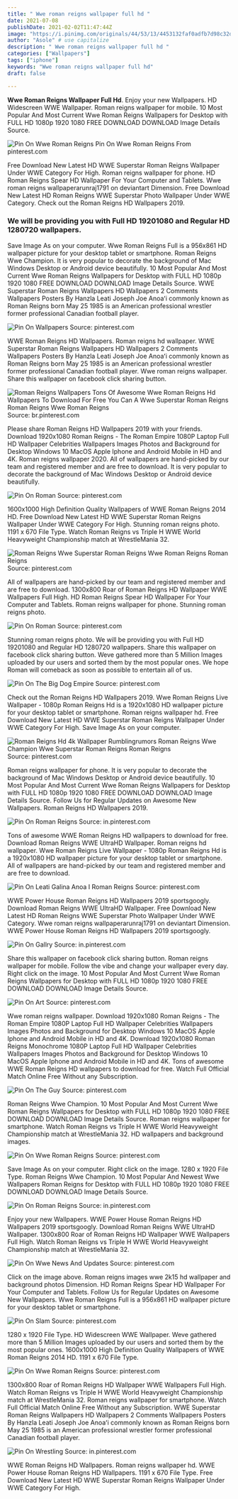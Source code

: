 ```yaml
---
title: " Wwe roman reigns wallpaper full hd "
date: 2021-07-08
publishDate: 2021-02-02T11:47:44Z
image: "https://i.pinimg.com/originals/44/53/13/4453132faf0adfb7d98c32d81a6f763a.png"
author: "Asole" # use capitalize
description: " Wwe roman reigns wallpaper full hd "
categories: ["Wallpapers"]
tags: ["iphone"]
keywords: "Wwe roman reigns wallpaper full hd"
draft: false

---
```



**Wwe Roman Reigns Wallpaper Full Hd**. Enjoy your new Wallpapers. HD Widescreen WWE Wallpaper. Roman reigns wallpaper for mobile. 10 Most Popular And Most Current Wwe Roman Reigns Wallpapers for Desktop with FULL HD 1080p 1920 1080 FREE DOWNLOAD DOWNLOAD Image Details Source.

![Pin On Wwe Roman Reigns](https://i.pinimg.com/474x/66/f1/df/66f1df05a4fecd21390fceab01bdf81b.jpg "Pin On Wwe Roman Reigns")
Pin On Wwe Roman Reigns From pinterest.com


Free Download New Latest HD WWE Superstar Roman Reigns Wallpaper Under WWE Category For High. Roman reigns wallpaper for phone. HD Roman Reigns Spear HD Wallpaper For Your Computer and Tablets. Wwe roman reigns wallpaperarunraj1791 on deviantart Dimension. Free Download New Latest HD Roman Reigns WWE Superstar Photo Wallpaper Under WWE Category. Check out the Roman Reigns HD Wallpapers 2019.

### We will be providing you with Full HD 19201080 and Regular HD 1280720 wallpapers.

Save Image As on your computer. Wwe Roman Reigns Full is a 956x861 HD wallpaper picture for your desktop tablet or smartphone. Roman Reigns Wwe Champion. It is very popular to decorate the background of Mac Windows Desktop or Android device beautifully. 10 Most Popular And Most Current Wwe Roman Reigns Wallpapers for Desktop with FULL HD 1080p 1920 1080 FREE DOWNLOAD DOWNLOAD Image Details Source. WWE Superstar Roman Reigns Wallpapers HD Wallpapers 2 Comments Wallpapers Posters By Hanzla Leati Joseph Joe Anoaʻi commonly known as Roman Reigns born May 25 1985 is an American professional wrestler former professional Canadian football player.


![Pin On Wallpapers](https://i.pinimg.com/originals/1d/ae/7c/1dae7c4d4d0bcc06269fae38963a8138.jpg "Pin On Wallpapers")
Source: pinterest.com

WWE Roman Reigns HD Wallpapers. Roman reigns hd wallpaper. WWE Superstar Roman Reigns Wallpapers HD Wallpapers 2 Comments Wallpapers Posters By Hanzla Leati Joseph Joe Anoaʻi commonly known as Roman Reigns born May 25 1985 is an American professional wrestler former professional Canadian football player. Wwe roman reigns wallpaper. Share this wallpaper on facebook click sharing button.

![Roman Reigns Wallpapers Tons Of Awesome Wwe Roman Reigns Hd Wallpapers To Download For Free You Can A Wwe Superstar Roman Reigns Roman Reigns Wwe Roman Reigns](https://i.pinimg.com/736x/a1/c0/e2/a1c0e2820d0413be416a97b6d9eae4cb.jpg "Roman Reigns Wallpapers Tons Of Awesome Wwe Roman Reigns Hd Wallpapers To Download For Free You Can A Wwe Superstar Roman Reigns Roman Reigns Wwe Roman Reigns")
Source: br.pinterest.com

Please share Roman Reigns HD Wallpapers 2019 with your friends. Download 1920x1080 Roman Reigns - The Roman Empire 1080P Laptop Full HD Wallpaper Celebrities Wallpapers Images Photos and Background for Desktop Windows 10 MacOS Apple Iphone and Android Mobile in HD and 4K. Roman reigns wallpaper 2020. All of wallpapers are hand-picked by our team and registered member and are free to download. It is very popular to decorate the background of Mac Windows Desktop or Android device beautifully.

![Pin On Roman](https://i.pinimg.com/originals/ca/ad/99/caad99e7edff1322c3e50f304f0a0cd7.jpg "Pin On Roman")
Source: pinterest.com

1600x1000 High Definition Quality Wallpapers of WWE Roman Reigns 2014 HD. Free Download New Latest HD WWE Superstar Roman Reigns Wallpaper Under WWE Category For High. Stunning roman reigns photo. 1191 x 670 File Type. Watch Roman Reigns vs Triple H WWE World Heavyweight Championship match at WrestleMania 32.

![Roman Reigns Wwe Superstar Roman Reigns Wwe Roman Reigns Roman Reigns](https://i.pinimg.com/originals/6e/97/6c/6e976c098c0d86181c8499fd783bbc60.jpg "Roman Reigns Wwe Superstar Roman Reigns Wwe Roman Reigns Roman Reigns")
Source: pinterest.com

All of wallpapers are hand-picked by our team and registered member and are free to download. 1300x800 Roar of Roman Reigns HD Wallpaper WWE Wallpapers Full High. HD Roman Reigns Spear HD Wallpaper For Your Computer and Tablets. Roman reigns wallpaper for phone. Stunning roman reigns photo.

![Pin On Roman](https://i.pinimg.com/originals/29/2b/e5/292be5903a06a7b0699c0fd2defd47c0.jpg "Pin On Roman")
Source: pinterest.com

Stunning roman reigns photo. We will be providing you with Full HD 19201080 and Regular HD 1280720 wallpapers. Share this wallpaper on facebook click sharing button. Weve gathered more than 5 Million Images uploaded by our users and sorted them by the most popular ones. We hope Roman will comeback as soon as possible to entertain all of us.

![Pin On The Big Dog Empire](https://i.pinimg.com/originals/51/d6/af/51d6afffa24d9efe7624a7286a79ca1a.jpg "Pin On The Big Dog Empire")
Source: pinterest.com

Check out the Roman Reigns HD Wallpapers 2019. Wwe Roman Reigns Live Wallpaper - 1080p Roman Reigns Hd is a 1920x1080 HD wallpaper picture for your desktop tablet or smartphone. Roman reigns wallpaper hd. Free Download New Latest HD WWE Superstar Roman Reigns Wallpaper Under WWE Category For High. Save Image As on your computer.

![Roman Reigns Hd 4k Wallpaper Rumblingrumors Roman Reigns Wwe Champion Wwe Superstar Roman Reigns Roman Reigns](https://i.pinimg.com/564x/02/43/71/024371a45c289ffca56582c28c931cf8.jpg "Roman Reigns Hd 4k Wallpaper Rumblingrumors Roman Reigns Wwe Champion Wwe Superstar Roman Reigns Roman Reigns")
Source: pinterest.com

Roman reigns wallpaper for phone. It is very popular to decorate the background of Mac Windows Desktop or Android device beautifully. 10 Most Popular And Most Current Wwe Roman Reigns Wallpapers for Desktop with FULL HD 1080p 1920 1080 FREE DOWNLOAD DOWNLOAD Image Details Source. Follow Us for Regular Updates on Awesome New Wallpapers. Roman Reigns HD Wallpapers 2019.

![Pin On Roman Reigns](https://i.pinimg.com/originals/72/67/43/726743d1457510b256f63fa780d4b5de.jpg "Pin On Roman Reigns")
Source: in.pinterest.com

Tons of awesome WWE Roman Reigns HD wallpapers to download for free. Download Roman Reigns WWE UltraHD Wallpaper. Roman reigns hd wallpaper. Wwe Roman Reigns Live Wallpaper - 1080p Roman Reigns Hd is a 1920x1080 HD wallpaper picture for your desktop tablet or smartphone. All of wallpapers are hand-picked by our team and registered member and are free to download.

![Pin On Leati Galina Anoa I Roman Reigns](https://i.pinimg.com/originals/91/5e/d2/915ed2f49c8ab07e4c1ae0ba59899051.jpg "Pin On Leati Galina Anoa I Roman Reigns")
Source: pinterest.com

WWE Power House Roman Reigns HD Wallpapers 2019 sportsgoogly. Download Roman Reigns WWE UltraHD Wallpaper. Free Download New Latest HD Roman Reigns WWE Superstar Photo Wallpaper Under WWE Category. Wwe roman reigns wallpaperarunraj1791 on deviantart Dimension. WWE Power House Roman Reigns HD Wallpapers 2019 sportsgoogly.

![Pin On Gallry](https://i.pinimg.com/474x/fd/d1/aa/fdd1aab2b03e80209d7f617cb184501d.jpg "Pin On Gallry")
Source: in.pinterest.com

Share this wallpaper on facebook click sharing button. Roman reigns wallpaper for mobile. Follow the vibe and change your wallpaper every day. Right click on the image. 10 Most Popular And Most Current Wwe Roman Reigns Wallpapers for Desktop with FULL HD 1080p 1920 1080 FREE DOWNLOAD DOWNLOAD Image Details Source.

![Pin On Art](https://i.pinimg.com/originals/03/46/30/034630f54ab341f5c3c3abe99d890b2c.jpg "Pin On Art")
Source: pinterest.com

Wwe roman reigns wallpaper. Download 1920x1080 Roman Reigns - The Roman Empire 1080P Laptop Full HD Wallpaper Celebrities Wallpapers Images Photos and Background for Desktop Windows 10 MacOS Apple Iphone and Android Mobile in HD and 4K. Download 1920x1080 Roman Reigns Monochrome 1080P Laptop Full HD Wallpaper Celebrities Wallpapers Images Photos and Background for Desktop Windows 10 MacOS Apple Iphone and Android Mobile in HD and 4K. Tons of awesome WWE Roman Reigns HD wallpapers to download for free. Watch Full Official Match Online Free Without any Subscription.

![Pin On The Guy](https://i.pinimg.com/564x/5e/02/0b/5e020b263567152673eea27d54165586.jpg "Pin On The Guy")
Source: pinterest.com

Roman Reigns Wwe Champion. 10 Most Popular And Most Current Wwe Roman Reigns Wallpapers for Desktop with FULL HD 1080p 1920 1080 FREE DOWNLOAD DOWNLOAD Image Details Source. Roman reigns wallpaper for smartphone. Watch Roman Reigns vs Triple H WWE World Heavyweight Championship match at WrestleMania 32. HD wallpapers and background images.

![Pin On Wwe Roman Reigns](https://i.pinimg.com/474x/66/f1/df/66f1df05a4fecd21390fceab01bdf81b.jpg "Pin On Wwe Roman Reigns")
Source: pinterest.com

Save Image As on your computer. Right click on the image. 1280 x 1920 File Type. Roman Reigns Wwe Champion. 10 Most Popular And Newest Wwe Wallpapers Roman Reigns for Desktop with FULL HD 1080p 1920 1080 FREE DOWNLOAD DOWNLOAD Image Details Source.

![Pin On Roman Reigns](https://i.pinimg.com/originals/72/cf/68/72cf681a54121f9ff3ea18c3f4709cf3.jpg "Pin On Roman Reigns")
Source: in.pinterest.com

Enjoy your new Wallpapers. WWE Power House Roman Reigns HD Wallpapers 2019 sportsgoogly. Download Roman Reigns WWE UltraHD Wallpaper. 1300x800 Roar of Roman Reigns HD Wallpaper WWE Wallpapers Full High. Watch Roman Reigns vs Triple H WWE World Heavyweight Championship match at WrestleMania 32.

![Pin On Wwe News And Updates](https://i.pinimg.com/originals/aa/fc/2e/aafc2efe76841e5e23a21812ca1fe6d1.jpg "Pin On Wwe News And Updates")
Source: pinterest.com

Click on the image above. Roman reigns images wwe 2k15 hd wallpaper and background photos Dimension. HD Roman Reigns Spear HD Wallpaper For Your Computer and Tablets. Follow Us for Regular Updates on Awesome New Wallpapers. Wwe Roman Reigns Full is a 956x861 HD wallpaper picture for your desktop tablet or smartphone.

![Pin On Slam](https://i.pinimg.com/originals/2e/9c/80/2e9c804229071531814ec19cea382d80.jpg "Pin On Slam")
Source: pinterest.com

1280 x 1920 File Type. HD Widescreen WWE Wallpaper. Weve gathered more than 5 Million Images uploaded by our users and sorted them by the most popular ones. 1600x1000 High Definition Quality Wallpapers of WWE Roman Reigns 2014 HD. 1191 x 670 File Type.

![Pin On Wwe Roman Reigns](https://i.pinimg.com/originals/03/94/f8/0394f894acf60bb201ffa38c0a143f93.jpg "Pin On Wwe Roman Reigns")
Source: pinterest.com

1300x800 Roar of Roman Reigns HD Wallpaper WWE Wallpapers Full High. Watch Roman Reigns vs Triple H WWE World Heavyweight Championship match at WrestleMania 32. Roman reigns wallpaper for smartphone. Watch Full Official Match Online Free Without any Subscription. WWE Superstar Roman Reigns Wallpapers HD Wallpapers 2 Comments Wallpapers Posters By Hanzla Leati Joseph Joe Anoaʻi commonly known as Roman Reigns born May 25 1985 is an American professional wrestler former professional Canadian football player.

![Pin On Wrestling](https://i.pinimg.com/originals/44/53/13/4453132faf0adfb7d98c32d81a6f763a.png "Pin On Wrestling")
Source: in.pinterest.com

WWE Roman Reigns HD Wallpapers. Roman reigns wallpaper hd. WWE Power House Roman Reigns HD Wallpapers. 1191 x 670 File Type. Free Download New Latest HD WWE Superstar Roman Reigns Wallpaper Under WWE Category For High.

